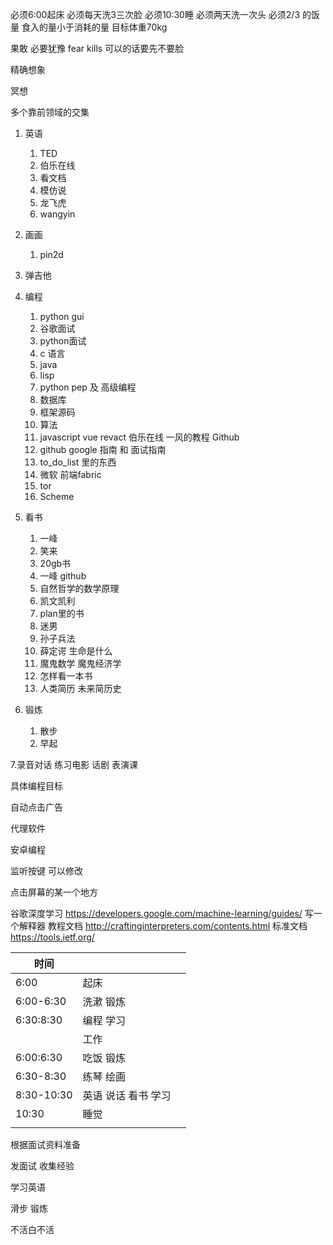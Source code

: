 必须6:00起床
必须每天洗3三次脸
必须10:30睡
必须两天洗一次头
必须2/3 的饭量  食入的量小于消耗的量  目标体重70kg

果敢 必要犹豫 fear kills 可以的话要先不要脸

精确想象

冥想

多个靠前领域的交集


1. 英语

   1. TED
   2. 伯乐在线
   3. 看文档
   4. 模仿说
   5. 龙飞虎
   6. wangyin

2. 画画

   1. pin2d 

3. 弹吉他

4. 编程

   1. python gui
   2. 谷歌面试
   3. python面试
   4. c 语言
   5. java
   6. lisp
   7. python pep 及 高级编程
   8. 数据库 
   9. 框架源码
   10. 算法 
   11. javascript vue revact 伯乐在线 一风的教程 Github
   12. github google 指南 和 面试指南
   13. to_do_list 里的东西
   14. 微软 前端fabric
   15. tor
   16. Scheme

5. 看书

   1. 一峰
   2. 笑来
   3. 20gb书 
   4. 一峰 github
   5. 自然哲学的数学原理
   6. 凯文凯利
   7. plan里的书
   8. 迷男
   9. 孙子兵法
   10. 薛定谔 生命是什么
   11. 魔鬼数学 魔鬼经济学
   12. 怎样看一本书
   13. 人类简历 未来简历史

6. 锻炼

   1. 散步
   2. 早起

  7.录音对话 练习电影 话剧 表演课

具体编程目标

自动点击广告

代理软件

安卓编程

监听按键 可以修改

点击屏幕的某一个地方



谷歌深度学习 https://developers.google.com/machine-learning/guides/
写一个解释器 教程文档 http://craftinginterpreters.com/contents.html
标准文档 https://tools.ietf.org/

| 时间       |                     |      |
| ---------- | ------------------- | ---- |
| 6:00       | 起床                |      |
| 6:00-6:30  | 洗漱 锻炼           |      |
| 6:30:8:30  | 编程 学习           |      |
|            | 工作                |      |
| 6:00:6:30  | 吃饭 锻炼           |      |
| 6:30-8:30  | 练琴 绘画           |      |
| 8:30-10:30 | 英语 说话 看书 学习 |      |
| 10:30      | 睡觉                |      |
|            |                     |      |

根据面试资料准备

发面试 收集经验

学习英语

滑步 锻炼

不活白不活

